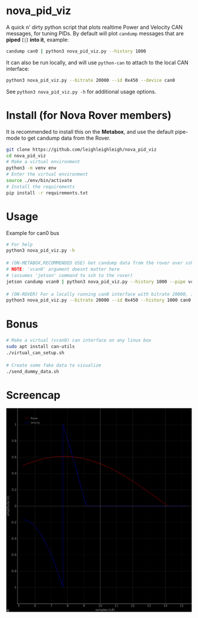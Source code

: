 # nova_pid_viz
A quick n' dirty python script that plots realtime Power and Velocity CAN messages, for tuning PIDs.
By default will plot `candump` messages that are **piped** (`|`) **into it**, example:
```bash
candump can0 | python3 nova_pid_viz.py --history 1000
```

It can also be run locally, and will use `python-can` to attach to the local CAN interface:
```bash
python3 nova_pid_viz.py --bitrate 20000 --id 0x450 --device can0
```

See `python3 nova_pid_viz.py -h` for additional usage options.

# Install (for Nova Rover members)
It is recommended to install this on the **Metabox**, and use the default pipe-mode to get candump data from the Rover.
```bash
git clone https://github.com/leighleighleigh/nova_pid_viz
cd nova_pid_viz
# Make a virtual environment
python3 -m venv env
# Enter the virtual environment
source ./env/bin/activate
# Install the requirements
pip install -r requirements.txt
```

# Usage
Example for can0 bus
```bash
# For help
python3 nova_pid_viz.py -h 

# (ON-METABOX,RECOMMENDED USE) Get candump data from the rover over ssh, and then visualize it locally
# NOTE: 'vcan0' argument doesnt matter here
# (assumes 'jetson' command to ssh to the rover)
jetson candump vcan0 | python3 nova_pid_viz.py --history 1000 --pipe vcan0

# (ON-ROVER) For a locally running can0 interface with bitrate 20000, id 0x450, history of 1000 messages
python3 nova_pid_viz.py --bitrate 20000 --id 0x450 --history 1000 can0
``` 

# Bonus 
```bash
# Make a virtual (vcan0) can interface on any linux box
sudo apt install can-utils
./virtual_can_setup.sh

# Create some fake data to visualize
./send_dummy_data.sh
```

# Screencap
![Example of the window with flat line example data](./media/screencap.png)
